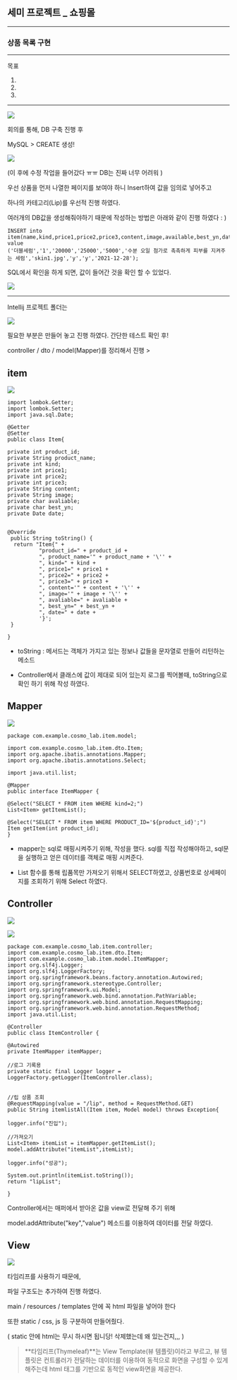 ## 세미 프로젝트 _ 쇼핑몰 ##

---

### 상품 목록 구현  ###

---

목표 

1.

2.

3.

---



![](C:/Users/%EC%9D%B4%EB%AF%BF%EC%9D%8C/Desktop/%EC%83%81%ED%92%88.jpg)



회의를 통해, DB 구축 진행 후 

MySQL > CREATE 생성!

![](C:/Users/%EC%9D%B4%EB%AF%BF%EC%9D%8C/Desktop/DB.jpg)



(이 후에 수정 작업을 들어갔다 ㅠㅠ DB는 진짜 너무 어려워 ) 



우선 상품을 먼저 나열한 페이지를 보여야 하니 Insert하여 값을 임의로 넣어주고 

하나의 카테고리(Lip)를  우선적 진행 하였다. 

여러개의 DB값을 생성해줘야하기 때문에 작성하는 방법은 아래와 같이 진행 하였다 : ) 

```
INSERT into item(name,kind,price1,price2,price3,content,image,available,best_yn,date)
value
('더블세럼','1','20000','25000','5000','수분 오일 첨가로 촉촉하게 피부를 지켜주는 세럼','skin1.jpg','y','y','2021-12-28'); 
```



SQL에서 확인을 하게 되면, 값이 들어간 것을 확인 할 수 있었다. 

![](%EC%83%81%ED%92%88%EB%AA%A9%EB%A1%9D.assets/%EB%94%94%EB%B9%84.jpg)



---



Intellij 프로젝트 폴더는 

![](%EC%83%81%ED%92%88%EB%AA%A9%EB%A1%9D.assets/%ED%8F%B4%EB%8D%94.jpg)

필요한 부분은 만들어 놓고 진행 하였다. 간단한 테스트 확인 후! 

controller / dto / model(Mapper)를 정리해서 진행 > 



## item ##

![](%EC%83%81%ED%92%88%EB%AA%A9%EB%A1%9D.assets/dto.jpg)



```
import lombok.Getter;
import lombok.Setter;
import java.sql.Date;

@Getter
@Setter
public class Item{

private int product_id;
private String product_name;
private int kind;
private int price1;
private int price2;
private int price3;
private String content;
private String image;
private char avaliable;
private char best_yn;
private Date date; 


@Override
 public String toString() {
  return "Item{" +
          "product_id=" + product_id +
          ", product_name='" + product_name + '\'' +
          ", kind=" + kind +
          ", price1=" + price1 +
          ", price2=" + price2 +
          ", price3=" + price3 +
          ", content='" + content + '\'' +
          ", image='" + image + '\'' +
          ", avaliable=" + avaliable +
          ", best_yn=" + best_yn +
          ", date=" + date +
          '}';
 }

}

```



* toString :  메서드는 객체가 가지고 있는 정보나 값들을 문자열로 만들어 리턴하는 메소드

- Controller에서 클래스에 값이 제대로 되어 있는지 로그를 찍어볼때,  toString으로 확인 하기 위해 작성 하였다.



## Mapper ##

![](%EC%83%81%ED%92%88%EB%AA%A9%EB%A1%9D.assets/mapper.jpg)

```
package com.example.cosmo_lab.item.model;

import com.example.cosmo_lab.item.dto.Item;
import org.apache.ibatis.annotations.Mapper;
import org.apache.ibatis.annotations.Select;

import java.util.list;

@Mapper
public interface ItemMapper {

@Select("SELECT * FROM item WHERE kind=2;")
List<Item> getItemList();

@Select("SELECT * FROM item WHERE PRODUCT_ID='${product_id}';")
Item getItem(int product_id);
}
```

- mapper는 sql로 매핑시켜주기 위해, 작성을 했다. sql를 직접 작성해야하고, sql문을 실행하고 얻은 데이터를 객체로 매핑 시켜준다.

- List 함수를 통해 립품목만 가져오기 위해서 SELECT하였고, 상품번호로 상세페이지를 조회하기 위해 Select 하였다. 



## Controller ## 

![](%EC%83%81%ED%92%88%EB%AA%A9%EB%A1%9D.assets/co.jpg)

![](%EC%83%81%ED%92%88%EB%AA%A9%EB%A1%9D.assets/co2.jpg)



```
package com.example.cosmo_lab.item.controller;
import com.example.cosmo_lab.item.dto.Item;
import com.example.cosmo_lab.item.model.ItemMapper;
import org.slf4j.Logger;
import org.slf4j.LoggerFactory;
import org.springframework.beans.factory.annotation.Autowired;
import org.springframework.stereotype.Controller;
import org.springframework.ui.Model;
import org.springframework.web.bind.annotation.PathVariable;
import org.springframework.web.bind.annotation.RequestMapping;
import org.springframework.web.bind.annotation.RequestMethod;
import java.util.List;
 
@Controller
public class ItemController {
 
@Autowired
private ItemMapper itemMapper;
 
//로그 기록용
private static final Logger logger = LoggerFactory.getLogger(ItemController.class);
 
 
//립 상품 조회
@RequestMapping(value = "/lip", method = RequestMethod.GET)
public String itemlistAll(Item item, Model model) throws Exception{
 
logger.info("진입");
 
//가져오기
List<Item> itemList = itemMapper.getItemList();
model.addAttribute("itemList",itemList);
 
logger.info("성공");
 
System.out.println(itemList.toString());
return "lipList";
 
}
```





Controller에서는 매퍼에서 받아온 값을 view로 전달해 주기 위해 

model.addAttribute("key","value") 메소드를 이용하여 데이터를 전달 하였다. 



## View

![](%EC%83%81%ED%92%88%EB%AA%A9%EB%A1%9D.assets/res.jpg)



타임리프를 사용하기 때문에, 

파일 구조도는 추가하여 진행 하였다. 

 

main / resources / templates 안에 꼭 html 파일을 넣어야 한다 

또한 static / css, js 등 구분하여 만들어줬다. 

 

 

( static 안에 html는 무시 하시면 됩니당! 삭제했는데 왜 있는건지,,, )

>
>
>**타임리프(Thymeleaf)**는
>View Template(뷰 템플릿)이라고 부르고, 
>뷰 템플릿은 컨트롤러가 전달하는 데이터를 이용하여 동적으로 화면을 구성할 수 있게 해주는데 
>html 태그를 기반으로 동적인 view화면을 제공한다. 

